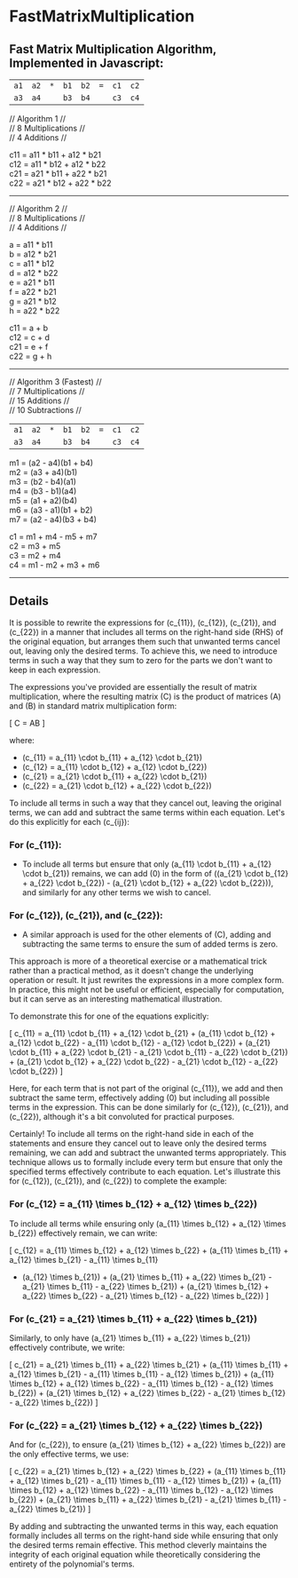 # FastMatrixMultiplication
Fast Matrix Multiplication Algorithm, Implemented in Javascript:
---
  
|      |      |     |      |      |     |      |      |
|------|------|-----|------|------|-----|------|------|
| `a1` | `a2` | `*` | `b1` | `b2` | `=` | `c1` | `c2` |
| `a3` | `a4` |     | `b3` | `b4` |     | `c3` | `c4` | 

  
// Algorithm 1 //  
// 8 Multiplications //  
// 4 Additions //  
  
c11 = a11 * b11 + a12 * b21  
c12 = a11 * b12 + a12 * b22  
c21 = a21 * b11 + a22 * b21  
c22 = a21 * b12 + a22 * b22  

---

// Algorithm 2 //  
// 8 Multiplications //  
// 4 Additions //  
  
a = a11 * b11  
b = a12 * b21  
c = a11 * b12  
d = a12 * b22  
e = a21 * b11  
f = a22 * b21  
g = a21 * b12  
h = a22 * b22  
  
c11 = a + b  
c12 = c + d  
c21 = e + f  
c22 = g + h  

---

// Algorithm 3 (Fastest) //  
// 7 Multiplications //  
// 15 Additions //  
// 10 Subtractions //
  
|      |      |     |      |      |     |      |      |
|------|------|-----|------|------|-----|------|------|
| `a1` | `a2` | `*` | `b1` | `b2` | `=` | `c1` | `c2` |
| `a3` | `a4` |     | `b3` | `b4` |     | `c3` | `c4` | 
  
m1 = (a2 - a4)(b1 + b4)  
m2 = (a3 + a4)(b1)  
m3 = (b2 - b4)(a1)  
m4 = (b3 - b1)(a4)  
m5 = (a1 + a2)(b4)  
m6 = (a3 - a1)(b1 + b2)  
m7 = (a2 - a4)(b3 + b4)  
  
c1 = m1 + m4 - m5 + m7  
c2 = m3 + m5  
c3 = m2 + m4  
c4 = m1 - m2 + m3 + m6  

---
## Details
It is possible to rewrite the expressions for \(c_{11}\), \(c_{12}\), \(c_{21}\), and \(c_{22}\) in a manner that includes all terms on the right-hand side (RHS) of the original equation, but arranges them such that unwanted terms cancel out, leaving only the desired terms. To achieve this, we need to introduce terms in such a way that they sum to zero for the parts we don't want to keep in each expression.

The expressions you've provided are essentially the result of matrix multiplication, where the resulting matrix \(C\) is the product of matrices \(A\) and \(B\) in standard matrix multiplication form:

\[ C = AB \]

where:

- \(c_{11} = a_{11} \cdot b_{11} + a_{12} \cdot b_{21}\)
- \(c_{12} = a_{11} \cdot b_{12} + a_{12} \cdot b_{22}\)
- \(c_{21} = a_{21} \cdot b_{11} + a_{22} \cdot b_{21}\)
- \(c_{22} = a_{21} \cdot b_{12} + a_{22} \cdot b_{22}\)

To include all terms in such a way that they cancel out, leaving the original terms, we can add and subtract the same terms within each equation. Let's do this explicitly for each \(c_{ij}\):

### For \(c_{11}\):

- To include all terms but ensure that only \(a_{11} \cdot b_{11} + a_{12} \cdot b_{21}\) remains, we can add \(0\) in the form of \((a_{21} \cdot b_{12} + a_{22} \cdot b_{22}) - (a_{21} \cdot b_{12} + a_{22} \cdot b_{22})\), and similarly for any other terms we wish to cancel.

### For \(c_{12}\), \(c_{21}\), and \(c_{22}\):

- A similar approach is used for the other elements of \(C\), adding and subtracting the same terms to ensure the sum of added terms is zero.

This approach is more of a theoretical exercise or a mathematical trick rather than a practical method, as it doesn't change the underlying operation or result. It just rewrites the expressions in a more complex form. In practice, this might not be useful or efficient, especially for computation, but it can serve as an interesting mathematical illustration.

To demonstrate this for one of the equations explicitly:

\[ c_{11} = a_{11} \cdot b_{11} + a_{12} \cdot b_{21} + (a_{11} \cdot b_{12} + a_{12} \cdot b_{22} - a_{11} \cdot b_{12} - a_{12} \cdot b_{22}) + (a_{21} \cdot b_{11} + a_{22} \cdot b_{21} - a_{21} \cdot b_{11} - a_{22} \cdot b_{21}) + (a_{21} \cdot b_{12} + a_{22} \cdot b_{22} - a_{21} \cdot b_{12} - a_{22} \cdot b_{22}) \]

Here, for each term that is not part of the original \(c_{11}\), we add and then subtract the same term, effectively adding \(0\) but including all possible terms in the expression. This can be done similarly for \(c_{12}\), \(c_{21}\), and \(c_{22}\), although it's a bit convoluted for practical purposes.

Certainly! To include all terms on the right-hand side in each of the statements and ensure they cancel out to leave only the desired terms remaining, we can add and subtract the unwanted terms appropriately. This technique allows us to formally include every term but ensure that only the specified terms effectively contribute to each equation. Let's illustrate this for \(c_{12}\), \(c_{21}\), and \(c_{22}\) to complete the example:

### For \(c_{12} = a_{11} \times b_{12} + a_{12} \times b_{22}\)

To include all terms while ensuring only \(a_{11} \times b_{12} + a_{12} \times b_{22}\) effectively remain, we can write:

\[
c_{12} = a_{11} \times b_{12} + a_{12} \times b_{22} + (a_{11} \times b_{11} + a_{12} \times b_{21} - a_{11} \times b_{11}
- \(a_{12} \times b_{21}) + (a_{21} \times b_{11} + a_{22} \times b_{21} - a_{21} \times b_{11} - a_{22} \times b_{21}) + (a_{21} \times b_{12} + a_{22} \times b_{22} - a_{21} \times b_{12} - a_{22} \times b_{22})
\]

### For \(c_{21} = a_{21} \times b_{11} + a_{22} \times b_{21}\)

Similarly, to only have \(a_{21} \times b_{11} + a_{22} \times b_{21}\) effectively contribute, we write:

\[
c_{21} = a_{21} \times b_{11} + a_{22} \times b_{21} + (a_{11} \times b_{11} + a_{12} \times b_{21} - a_{11} \times b_{11} - a_{12} \times b_{21}) + (a_{11} \times b_{12} + a_{12} \times b_{22} - a_{11} \times b_{12} - a_{12} \times b_{22}) + (a_{21} \times b_{12} + a_{22} \times b_{22} - a_{21} \times b_{12} - a_{22} \times b_{22})
\]

### For \(c_{22} = a_{21} \times b_{12} + a_{22} \times b_{22}\)

And for \(c_{22}\), to ensure \(a_{21} \times b_{12} + a_{22} \times b_{22}\) are the only effective terms, we use:

\[
c_{22} = a_{21} \times b_{12} + a_{22} \times b_{22} + (a_{11} \times b_{11} + a_{12} \times b_{21} - a_{11} \times b_{11} - a_{12} \times b_{21}) + (a_{11} \times b_{12} + a_{12} \times b_{22} - a_{11} \times b_{12} - a_{12} \times b_{22}) + (a_{21} \times b_{11} + a_{22} \times b_{21} - a_{21} \times b_{11} - a_{22} \times b_{21})
\]

By adding and subtracting the unwanted terms in this way, each equation formally includes all terms on the right-hand side while ensuring that only the desired terms remain effective. This method cleverly maintains the integrity of each original equation while theoretically considering the entirety of the polynomial's terms.
